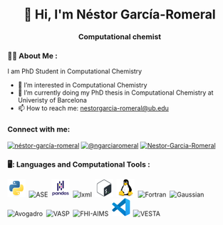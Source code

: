 
<h1 align="center">👋 Hi, I'm Néstor García-Romeral</h1>
<h3 align="center">Computational chemist</h3>

### :technologist: About Me :
I am PhD Student in Computational Chemistry
- 👀 I’m interested in Computational Chemistry 
- 🌱 I’m currently doing my PhD thesis in Computational Chemistry at Univeristy of Barcelona
- 📫 How to reach me: nestorgarcia-romeral@ub.edu

<h3 align="left">Connect with me:</h3>
<p align="left">
<a href="https://linkedin.com/in/néstor-garcía-romeral" target="blank"><img align="center" src="https://raw.githubusercontent.com/rahuldkjain/github-profile-readme-generator/master/src/images/icons/Social/linked-in-alt.svg" alt="néstor-garcía-romeral" height="40" width="40" /></a>
<a href="https://twitter.com/ngarciaromeral" target="blank"><img align="center" src="https://www.freepnglogos.com/uploads/twitter-logo-png/twitter-logo-vector-png-clipart-1.png" alt="@ngarciaromeral" height="40" width="40" /></a>
<a href="https://www.researchgate.net/profile/Nestor-Garcia-Romeral" target="blank"><img align="center" src="https://user-images.githubusercontent.com/7831701/36112854-ee5d53d2-0ff8-11e8-84b5-901f6099eba0.png" alt="Nestor-Garcia-Romeral" height="40" width="40" /></a>
</p>

### 🖥️: Languages and Computational Tools :
<div>
  
  <img src="https://github.com/devicons/devicon/blob/master/icons/python/python-original.svg" title="Python" alt="Python" width="40" height="40"/>&nbsp;
  <img src="https://gitlab.com/uploads/-/system/project/avatar/470007/ase256.png?width=64" title="ASE" alt="ASE" width="40" height="40"/>&nbsp;
  <img src="https://github.com/devicons/devicon/blob/master/icons/pandas/pandas-original-wordmark.svg" title="Pandas" alt="Pandas" width="40" height="40"/>&nbsp;
  <img src="https://avatars.githubusercontent.com/u/612230?s=200&v=4" title="lxml" alt="lxml" width="50" height="40"/>&nbsp;
  <img src="https://github.com/devicons/devicon/blob/master/icons/bash/bash-original.svg" title="Bash" alt="Bash" width="40" height="40"/>&nbsp;
  <img src="https://raw.githubusercontent.com/devicons/devicon/master/icons/linux/linux-original.svg" title="Linux" alt="Linux" width="40" height="40"/>&nbsp;
  <img src="https://fullforms.com/images/image/Fortran_2838.png" title="Fortran" alt="Fortran" width="40" height="40"/>&nbsp;
  <img src="https://images.exxactcorp.com/CMS/landing-page/resource-center/supported-software/logo/Quantum-Chemistry/Gaussian.png" title="Gaussian" alt="Gaussian" width="40" height="40"/>&nbsp;
  <img src="https://th.bing.com/th/id/R.f6b2a2100c39310a17475b80484efc2f?rik=ldho2l2dUWInfw&riu=http%3a%2f%2f1.bp.blogspot.com%2f-pt0xFc8md2c%2fVO-tnWf2_SI%2fAAAAAAAAFP4%2ffOXOFilj9F8%2fs1600%2favogadro.png&ehk=cgh%2bp%2fMp607QO9pIs6F0CMLgojPqQhBrpgvbWg4sOps%3d&risl=&pid=ImgRaw&r=0" title="Avogadro" alt="Avogadro" width="40" height="40"/>&nbsp;
  <img src="https://cc.dipc.org/computing_resources/software/applications/vasp/overview/images/vasp-logo.png" title="VASP" alt="VASP" width="50" height="40"/>&nbsp;
    <img src="https://fhi-aims.org/uploads/images/FHI-aims-logo.png" title="FHI-AIMS" alt="FHI-AIMS" width="50" height="40"/>&nbsp;
  <img src="https://github.com/devicons/devicon/blob/master/icons/vscode/vscode-original.svg" title="VSCode" alt="VSCode" width="40" height="40"/>&nbsp;
  <img src="https://ma.issp.u-tokyo.ac.jp/wp-content/uploads/sites/3/2018/02/image_mini-2-3.png" title="VESTA" alt="VESTA" width="40" height="40"/>&nbsp;
</div>
